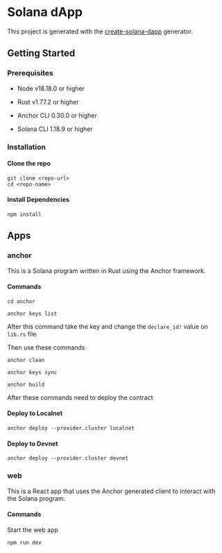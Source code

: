 # Solana dApp

This project is generated with the [create-solana-dapp](https://github.com/solana-developers/create-solana-dapp) generator.

## Getting Started

### Prerequisites

- Node v18.18.0 or higher

- Rust v1.77.2 or higher
- Anchor CLI 0.30.0 or higher
- Solana CLI 1.18.9 or higher

### Installation

#### Clone the repo

```shell
git clone <repo-url>
cd <repo-name>
```

#### Install Dependencies

```shell
npm install
```

## Apps

### anchor

This is a Solana program written in Rust using the Anchor framework.

#### Commands

```
cd anchor
```

```
anchor keys list
```

After this command take the key and change the `declare_id!` value on `lib.rs` file 

Then use these commands
 
```
anchor clean
```

```
anchor keys sync
```

```
anchor build
```

After these commands need to deploy the contract

#### Deploy to Localnet

```shell
anchor deploy --provider.cluster localnet
```

#### Deploy to Devnet

```shell
anchor deploy --provider.cluster devnet
```


### web

This is a React app that uses the Anchor generated client to interact with the Solana program.

#### Commands

Start the web app

```shell
npm run dev
```
